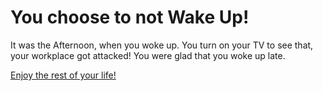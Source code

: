 # You choose to not Wake Up!

It was the Afternoon, when you woke up. You turn on your TV to see that, your workplace got attacked! You were glad that you woke up late.

[Enjoy the rest of your life!](enjoy-life.md)
